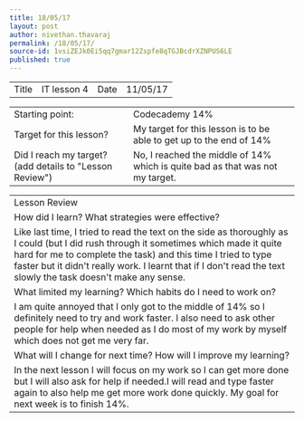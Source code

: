 ```yaml
---
title: 18/05/17
layout: post
author: nivethan.thavaraj
permalink: /18/05/17/
source-id: 1vsiZEJk0Ei5qq7gmar12Zspfe8qTGJBcdrXZNPUS6LE
published: true
---
```

<table>
  <tr>
    <td>Title</td>
    <td>IT lesson 4</td>
    <td>Date</td>
    <td>11/05/17</td>
  </tr>
</table>


<table>
  <tr>
    <td>Starting point:</td>
    <td>Codecademy 14%</td>
  </tr>
  <tr>
    <td>Target for this lesson?</td>
    <td>My target for this lesson is to be able to get up to the end of 14%</td>
  </tr>
  <tr>
    <td>Did I reach my target? 
(add details to "Lesson Review")</td>
    <td>No, I reached the middle of 14% which is quite bad as that was not my target.</td>
  </tr>
</table>


<table>
  <tr>
    <td>Lesson Review</td>
  </tr>
  <tr>
    <td>How did I learn? What strategies were effective? </td>
  </tr>
  <tr>
    <td>Like last time, I tried to read the text on the side as thoroughly as I could (but I did rush through it sometimes which made it quite hard for me to complete the task) and this time I tried to type faster but it didn't really work. I learnt that if I don't read the text slowly the task doesn't make any sense.</td>
  </tr>
  <tr>
    <td>What limited my learning? Which habits do I need to work on? </td>
  </tr>
  <tr>
    <td>I am quite annoyed that I only got to the middle of 14% so I definitely need to try and work faster. I also need to ask other people for help when needed as I do most of my work by myself which does not get me very far. </td>
  </tr>
  <tr>
    <td>What will I change for next time? How will I improve my learning?                  </td>
  </tr>
  <tr>
    <td>In the next lesson I will focus on my work so I can get more done but I will also ask for help if needed.I will read and type faster again  to also help me get more work done quickly. My goal for next week is to finish 14%.</td>
  </tr>
</table>


